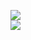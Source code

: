 [![](https://img.shields.io/badge/Made%20With-Github%20Spray-lightgrey.svg?style=for-the-badge&logo=github)](https://github.com/Annihil/github-spray#25120)  
[![](https://i.imgur.com/2DrTn0Z.gif)](https://github.com/Annihil/github-spray)